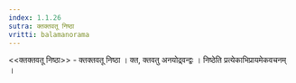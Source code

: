 ```yaml
---
index: 1.1.26
sutra: क्तक्तवतू निष्ठा
vritti: balamanorama
---
```


<<क्तक्तवतू निष्ठा>> - क्तक्तवतू निष्ठा । क्त, क्तवतु अनयोद्र्वन्द्वः । निष्ठेति प्रत्येकाभिप्रायमेकवचनम् । 